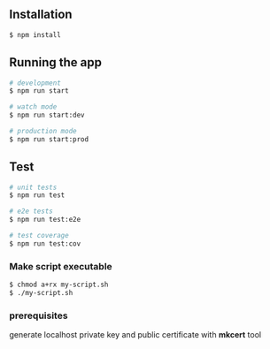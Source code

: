 ## Installation

```bash
$ npm install
```

## Running the app

```bash
# development
$ npm run start

# watch mode
$ npm run start:dev

# production mode
$ npm run start:prod
```

## Test

```bash
# unit tests
$ npm run test

# e2e tests
$ npm run test:e2e

# test coverage
$ npm run test:cov
```

### Make script executable

```bash
$ chmod a+rx my-script.sh
$ ./my-script.sh
```

### prerequisites

generate localhost private key and public certificate with **mkcert** tool
